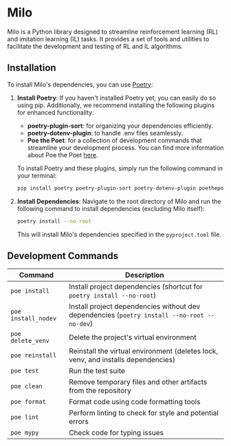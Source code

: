 # Milo

Milo is a Python library designed to streamline reinforcement learning (RL) and imitation learning (IL) tasks. It provides a set of tools and utilities to facilitate the development and testing of RL and IL algorithms.


## Installation

To install Milo's dependencies, you can use [Poetry](https://python-poetry.org/):

1. **Install Poetry**: If you haven't installed Poetry yet, you can easily do so using pip. Additionally, we recommend installing the following plugins for enhanced functionality:

   - **poetry-plugin-sort**: for organizing your dependencies efficiently.
   - **poetry-dotenv-plugin**: to handle .env files seamlessly.
   - **Poe the Poet**: for a collection of development commands that streamline your development process. You can find more information about Poe the Poet [here](https://poethepoet.natn.io/index.html).

   To install Poetry and these plugins, simply run the following command in your terminal:

   ```bash
   pip install poetry poetry-plugin-sort poetry-dotenv-plugin poethepoet
   ```

2. **Install Dependencies**: Navigate to the root directory of Milo and run the following command to install dependencies (excluding Milo itself):
   ```bash
   poetry install --no-root
   ```

   This will install Milo's dependencies specified in the `pyproject.toml` file.

## Development Commands

| Command             | Description                                                                                     |
|---------------------|-------------------------------------------------------------------------------------------------|
| `poe install`       | Install project dependencies (shortcut for `poetry install --no-root`)                          |
| `poe install_nodev` | Install project dependencies without dev dependencies (`poetry install --no-root --no-dev`)     |
| `poe delete_venv`   | Delete the project's virtual environment                                                        |
| `poe reinstall`     | Reinstall the virtual environment (deletes lock, venv, and installs dependencies)               |
| `poe test`          | Run the test suite                                                                              |
| `poe clean`         | Remove temporary files and other artifacts from the repository                                  |
| `poe format`        | Format code using code formatting tools                                                         |
| `poe lint`          | Perform linting to check for style and potential errors                                         |
| `poe mypy`          | Check code for typing issues                                                                    |